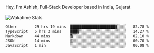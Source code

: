 Hey, I'm Ashish, Full-Stack Developer based in India, Gujarat
<br>
<br>
![Wakatime Stats](https://wakatime.com/share/@codingashishdev/bdd06d3d-525a-4cb3-a80d-2b3c080cc41c.svg)

<!--START_SECTION:waka-->

```txt
Other        29 hrs 19 mins  ████████████████████▓░░░░   82.78 %
TypeScript   5 hrs 3 mins    ███▓░░░░░░░░░░░░░░░░░░░░░   14.27 %
Markdown     44 mins         ▓░░░░░░░░░░░░░░░░░░░░░░░░   02.10 %
JSON         14 mins         ▒░░░░░░░░░░░░░░░░░░░░░░░░   00.70 %
JavaScript   1 min           ░░░░░░░░░░░░░░░░░░░░░░░░░   00.08 %
```

<!--END_SECTION:waka-->
